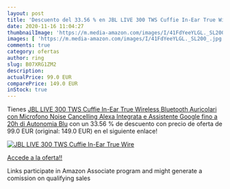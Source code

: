 ```yaml
---
layout: post
title: 'Descuento del 33.56 % en JBL LIVE 300 TWS Cuffie In-Ear True Wire'
date: 2020-11-16 11:04:27
thumbnailImage: 'https://m.media-amazon.com/images/I/41FdYeeYLGL._SL200_.jpg'
images: [ 'https://m.media-amazon.com/images/I/41FdYeeYLGL._SL200_.jpg' ]
comments: true
category: ofertas
author: ring
slug: B07XRG1ZM2
description:
actualPrice: 99.0 EUR
comparePrice: 149.0 EUR
inStock: true
---
```


Tienes [JBL LIVE 300 TWS Cuffie In-Ear True Wireless Bluetooth  Auricolari con Microfono  Noise Cancelling  Alexa Integrata e Assistente Google  fino a 20h di Autonomia  Blu](https://www.amazon.it/dp/B07XRG1ZM2/?tag=tolees00-21) con un 33.56 % de descuento con precio de oferta de 99.0 EUR (original: 149.0 EUR) en el siguiente enlace!

[![JBL LIVE 300 TWS Cuffie In-Ear True Wire](https://m.media-amazon.com/images/I/41FdYeeYLGL._SL200_.jpg)](https://www.amazon.it/dp/B07XRG1ZM2/?tag=tolees00-21)

[Accede a la oferta!!](https://www.amazon.it/dp/B07XRG1ZM2/?tag=tolees00-21)

Links participate in Amazon Associate program and might generate a comission on qualifying sales


